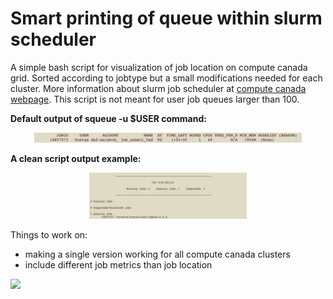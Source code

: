 # Smart printing of queue within slurm scheduler
A simple bash script for visualization of job location on compute canada grid. Sorted according to jobtype but a small modifications needed for each cluster. More information about slurm job scheduler at [compute canada webpage](https://docs.alliancecan.ca/wiki/Running_jobs). This script is not meant for user job queues larger than 100.

**Default output of squeue -u $USER command:**
<p align="center">
  <img src="https://github.com/jiri-hostas/Slurm-queue-smart-printing/blob/main/graphics/Example.jpg" width=85% height=85%>
</p>

**A clean script output example:**
<p align="center">
  <img src="https://github.com/jiri-hostas/Slurm-queue-smart-printing/blob/main/graphics/Output.jpg" width=50% height=25%>
</p>

Things to work on:
- making a single version working for all compute canada clusters
- include different job metrics than job location

![](https://komarev.com/ghpvc/?username=jiri-hostas)
